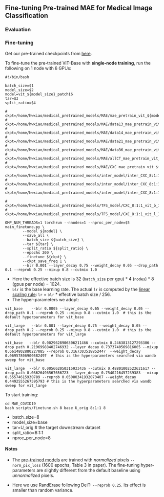 ## Fine-tuning Pre-trained MAE for Medical Image Classification

### Evaluation

### Fine-tuning

Get our pre-trained checkpoints from [here](README.md#pre-training-recipes).

To fine-tune the pre-trained ViT-Base with **single-node training**, run the following on 1 node with 8 GPUs:
```
#!/bin/bash

batch_size=$1
model_size=$2
model=vit_${model_size}_patch16
tar=$3
split_ratio=$4

# ckpt=/home/hwxiao/medical_pretrained_models/MAE/mae_pretrain_vit_${model_size}.pth
# ckpt=/home/hwxiao/medical_pretrained_models/MAE/data13_mae_pretrain_vit_${model_size}.pth
# ckpt=/home/hwxiao/medical_pretrained_models/MAE/data14_mae_pretrain_vit_${model_size}.pth
# ckpt=/home/hwxiao/medical_pretrained_models/MAE/data21_mae_pretrain_vit_${model_size}.pth
# ckpt=/home/hwxiao/medical_pretrained_models/MAE/data36_mae_pretrain_vit_${model_size}.pth
# ckpt=/home/hwxiao/medical_pretrained_models/MAE/allCT_mae_pretrain_vit_${model_size}.pth
# ckpt=/home/hwxiao/medical_pretrained_models/MAE/CXC_mae_pretrain_vit_${model_size}.pth

ckpt=/home/hwxiao/medical_pretrained_models/inter_model/inter_CXC_8:1:1_mae_pretrain_vit_${model_size}.pth
# ckpt=/home/hwxiao/medical_pretrained_models/inter_model/inter_CXC_8:1:1_data13_mae_vit_${model_size}.pth
# ckpt=/home/hwxiao/medical_pretrained_models/inter_model/inter_CXC_8:1:1_data36_mae_vit_${model_size}.pth

# ckpt=/home/hwxiao/medical_pretrained_models/TFS_model/CXC_8:1:1_vit_b_16.pth
# ckpt=/home/hwxiao/medical_pretrained_models/TFS_model/CXC_8:1:1_vit_l_16.pth

OMP_NUM_THREADS=1 torchrun --nnodes=1 --nproc_per_node=$5 main_finetune.py \
        --model ${model} \
        --save_all \
        --batch_size ${batch_size} \
        --tar ${tar} \
        --split_ratio ${split_ratio} \
        --epochs 200 \
        --finetune ${ckpt} \
        --ckpt_save_freq 1 \
        --blr 0.001 --layer_decay 0.75 --weight_decay 0.05 --drop_path 0.1 --reprob 0.25 --mixup 0.8 --cutmix 1.0
```
- Here the effective batch size is 32 (`batch_size` per gpu) * 4 (`nodes`) * 8 (gpus per node) = 1024.
- `blr` is the base learning rate. The actual `lr` is computed by the [linear scaling rule](https://arxiv.org/abs/1706.02677): `lr` = `blr` * effective batch size / 256.
- The hyper-parameters we adopt:
```
vit_base    --blr 0.0005 --layer_decay 0.65 --weight_decay 0.05 --drop_path 0.1 --reprob 0.25 --mixup 0.8 --cutmix 1.0  # this is the default hyperparameters for vit_base

vit_large   --blr 0.001 --layer_decay 0.75 --weight_decay 0.05 --drop_path 0.2 --reprob 0.25 --mixup 0.8 --cutmix 1.0  # this is the default hyperparameters for vit_large

vit_base   --blr 0.0029628906306211466 --cutmix 0.2463813127293306 --drop_path 0.21969988402746932 --layer_decay 0.7373740569816005 --mixup 0.6614802880227085 --reprob 0.3167303518852447  --weight_decay 0.06957806900582497  # this is the hyperparameters searched via wandb sweep for vit_base

vit_large  --blr 0.005662050315933436 --cutmix 0.48801002523621617 --drop_path 0.03626496567656723 --layer_decay 0.7540216457239383 --mixup 0.55574615930789 --reprob 0.05080341932073407 --weight_decay 0.4492555267595793 # this is the hyperparameters searched via wandb sweep for vit_large
```

To start training:
```
cd MAE_COVID19
bash scripts/finetune.sh 8 base U_orig 8:1:1 8
```
- batch_size=8
- model_size=base
- tar=U_orig  # the target downstream dataset
- split_ratio=8:1:1
- nproc_per_node=8


#### Notes

- The [pre-trained models](README.md#pre-training-recipes) are trained with *normalized* pixels `--norm_pix_loss` (1600 epochs, Table 3 in paper). The fine-tuning hyper-parameters are slightly different from the default baseline using *unnormalized* pixels.

- Here we use RandErase following DeiT: `--reprob 0.25`. Its effect is smaller than random variance.

